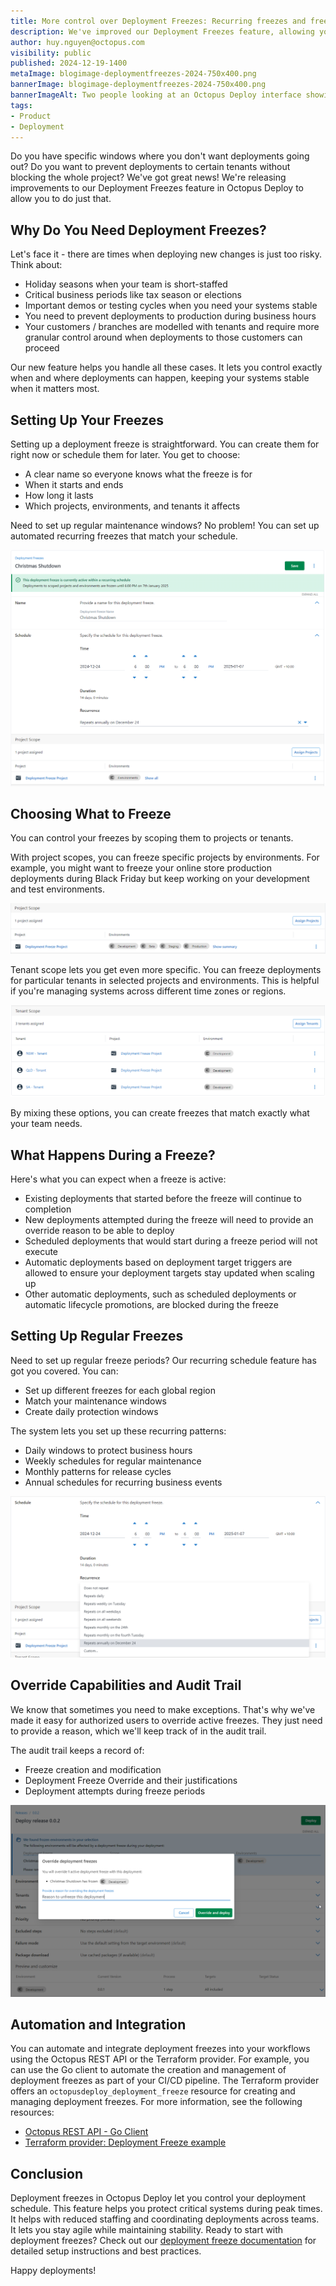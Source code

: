 ```yaml
---
title: More control over Deployment Freezes: Recurring freezes and freeze by tenant
description: We've improved our Deployment Freezes feature, allowing you to create maintenance windows with recurring freezes and have more granular control over the scope of freezes with freezes by tenant.
author: huy.nguyen@octopus.com
visibility: public
published: 2024-12-19-1400
metaImage: blogimage-deploymentfreezes-2024-750x400.png
bannerImage: blogimage-deploymentfreezes-2024-750x400.png
bannerImageAlt: Two people looking at an Octopus Deploy interface showing deployment versions with a winter theme and snowflakes
tags: 
- Product
- Deployment
---
```


Do you have specific windows where you don't want deployments going out? Do you want to prevent deployments to certain tenants without blocking the whole project?
We've got great news! We're releasing improvements to our Deployment Freezes feature in Octopus Deploy to allow you to do just that.

## Why Do You Need Deployment Freezes?

Let's face it - there are times when deploying new changes is just too risky. Think about:
- Holiday seasons when your team is short-staffed
- Critical business periods like tax season or elections
- Important demos or testing cycles when you need your systems stable
- You need to prevent deployments to production during business hours
- Your customers / branches are modelled with tenants and require more granular control around when deployments to those customers can proceed

Our new feature helps you handle all these cases. It lets you control exactly when and where deployments can happen, keeping your systems stable when it matters most.

## Setting Up Your Freezes

Setting up a deployment freeze is straightforward. You can create them for right now or schedule them for later. You get to choose:
- A clear name so everyone knows what the freeze is for
- When it starts and ends
- How long it lasts
- Which projects, environments, and tenants it affects

Need to set up regular maintenance windows? No problem! You can set up automated recurring freezes that match your schedule.

![Deployment Freeze Detail](deployment-freeze-detail_w.png "width=500")

## Choosing What to Freeze

You can control your freezes by scoping them to projects or tenants.

With project scopes, you can freeze specific projects by environments. For example, you might want to freeze your online store production deployments during Black Friday but keep working on your development and test environments.

![Project Scope](deployment-freeze-project-scope_w.png "width=500")

Tenant scope lets you get even more specific. You can freeze deployments for particular tenants in selected projects and environments. This is helpful if you're managing systems across different time zones or regions.

![Tenant Scope](deployment-freeze-tenant-scope_w.png "width=500")

By mixing these options, you can create freezes that match exactly what your team needs.

## What Happens During a Freeze?

Here's what you can expect when a freeze is active:
- Existing deployments that started before the freeze will continue to completion
- New deployments attempted during the freeze will need to provide an override reason to be able to deploy
- Scheduled deployments that would start during a freeze period will not execute
- Automatic deployments based on deployment target triggers are allowed to ensure your deployment targets stay updated when scaling up
- Other automatic deployments, such as scheduled deployments or automatic lifecycle promotions, are blocked during the freeze

## Setting Up Regular Freezes

Need to set up regular freeze periods? Our recurring schedule feature has got you covered. You can:
- Set up different freezes for each global region
- Match your maintenance windows
- Create daily protection windows

The system lets you set up these recurring patterns:
- Daily windows to protect business hours
- Weekly schedules for regular maintenance
- Monthly patterns for release cycles
- Annual schedules for recurring business events

![Deployment Freeze Recurrence](deployment-freeze-recurrence_w.png "width=500")

## Override Capabilities and Audit Trail

We know that sometimes you need to make exceptions. That's why we've made it easy for authorized users to override active freezes. They just need to provide a reason, which we'll keep track of in the audit trail.

The audit trail keeps a record of:
- Freeze creation and modification
- Deployment Freeze Override and their justifications
- Deployment attempts during freeze periods

![Screenshot of the Deployment Freeze interface](deployment-freeze-override_w.png "width=500")

## Automation and Integration

You can automate and integrate deployment freezes into your workflows using the Octopus REST API or the Terraform provider. For example, you can use the Go client to automate the creation and management of deployment freezes as part of your CI/CD pipeline. The Terraform provider offers an `octopusdeploy_deployment_freeze` resource for creating and managing deployment freezes. For more information, see the following resources:
- [Octopus REST API - Go Client](https://github.com/OctopusDeploy/go-octopusdeploy)
- [Terraform provider: Deployment Freeze example](https://github.com/OctopusDeployLabs/terraform-provider-octopusdeploy/tree/main/examples/resources/octopusdeploy_deployment_freeze)

## Conclusion
Deployment freezes in Octopus Deploy let you control your deployment schedule. This feature helps you protect critical systems during peak times. It helps with reduced staffing and coordinating deployments across teams. It lets you stay agile while maintaining stability. Ready to start with deployment freezes? Check out our [deployment freeze documentation](https://octopus.com/docs/deployments/deployment-freezes) for detailed setup instructions and best practices.

Happy deployments!